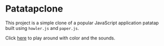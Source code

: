 # Patatapclone

This project is a simple clone of a popular JavaScript application patatap built using `howler.js` and `paper.js`.

Click [here](https://rithinjose.tech/patatapclone/) to play around with color and the sounds.
